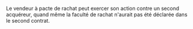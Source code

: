 Le vendeur à pacte de rachat peut exercer son action contre un second acquéreur, quand même la faculté de rachat n'aurait pas été déclarée dans le second contrat.


  

  
